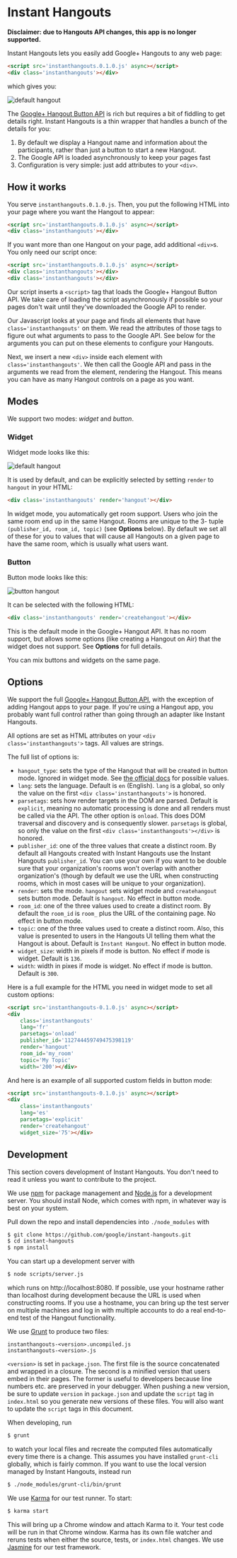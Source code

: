 # Instant Hangouts

**Disclaimer: due to Hangouts API changes, this app is no longer supported.**

Instant Hangouts lets you easily add Google+ Hangouts to any web page:

```html
<script src='instanthangouts.0.1.0.js' async></script>
<div class='instanthangouts'></div>
```

which gives you:

![default hangout](images/default_hangout.png)

The
[Google+ Hangout Button API](https://developers.google.com/+/hangouts/button) is
rich but requires a bit of fiddling to get details right. Instant Hangouts is a
thin wrapper that handles a bunch of the details for you:

1. By default we display a Hangout name and information about the participants,
rather than just a button to start a new Hangout.
1. The Google API is loaded asynchronously to keep your pages fast
1. Configuration is very simple: just add attributes to your `<div>`.

## How it works

You serve `instanthangouts.0.1.0.js`. Then, you put the following HTML into your
page where you want the Hangout to appear:

```html
<script src='instanthangouts.0.1.0.js' async></script>
<div class='instanthangouts'></div>
```

If you want more than one Hangout on your page, add additional `<div>`s. You
only need our script once:

```html
<script src='instanthangouts.0.1.0.js' async></script>
<div class='instanthangouts'></div>
<div class='instanthangouts'></div>
```

Our script inserts a `<script>` tag that loads the Google+ Hangout Button API.
We take care of loading the script asynchronously if possible so your pages
don't wait until they've downloaded the Google API to render.

Our Javascript looks at your page and finds all elements that have
`class='instanthangouts'` on them. We read the attributes of those tags to
figure out what arguments to pass to the Google API. See below for the arguments
you can put on these elements to configure your Hangouts.

Next, we insert a new `<div>` inside each element with
`class='instanthangouts'`. We then call the Google API and pass in the arguments
we read from the element, rendering the Hangout. This means you can have as many
Hangout controls on a page as you want.

## Modes

We support two modes: *widget* and *button*.

### Widget

Widget mode looks like this:

![default hangout](images/default_hangout.png)

It is used by default, and can be explicitly selected by setting `render` to
`hangout` in your HTML:

```html
<div class='instanthangouts' render='hangout'></div>
```

In widget mode, you automatically get room support. Users who join the same room
end up in the same Hangout. Rooms are unique to the 3- tuple `(publisher_id,
room_id, topic)` (see **Options** below). By default we set all of these for you
to values that will cause all Hangouts on a given page to have the same room,
which is usually what users want.

### Button

Button mode looks like this:

![button hangout](images/button_hangout.png)

It can be selected with the following HTML:

```html
<div class='instanthangouts' render='createhangout'></div>
```

This is the default mode in the Google+ Hangout API. It has no room support, but
allows some options (like creating a Hangout on Air) that the widget does not
support. See **Options** for full details.

You can mix buttons and widgets on the same page.

## Options

We support the full
[Google+ Hangout Button API](https://developers.google.com/+/hangouts/button),
with the exception of adding Hangout apps to your page. If you're using a
Hangout app, you probably want full control rather than going through an adapter
like Instant Hangouts.

All options are set as HTML attributes on your `<div class='instanthangouts'>`
tags. All values are strings.

The full list of options is:

* `hangout_type`: sets the type of the Hangout that will be created in button
mode. Ignored in widget mode. See
[the official docs](https://developers.google.com/+/hangouts/button#hangout_button_parameters)
for possible values.
* `lang`: sets the language. Default is `en` (English). `lang` is a global, so
only the value on the first `<div class='instanthangouts'>` is honored.
* `parsetags`: sets how render targets in the DOM are parsed. Default is
`explicit`, meaning no automatic processing is done and all renders must be
called via the API. The other option is `onload`. This does DOM traversal and
discovery and is consequently slower. `parsetags` is global, so only the value
on the first `<div class='instanthangouts'></div>` is honored.
* `publisher_id`: one of the three values that create a distinct room. By
default all Hangouts created with Instant Hangouts use the Instant Hangouts
`publisher_id`. You can use your own if you want to be double sure that your
organization's rooms won't overlap with another organization's (though by
default we use the URL when constructing rooms, which in most cases will be
unique to your organization).
* `render`: sets the mode. `hangout` sets widget mode and `createhangout` sets
button mode. Default is `hangout`. No effect in button mode.
* `room_id`: one of the three values used to create a distinct room. By default
the `room_id` is `room_` plus the URL of the containing page. No effect in
button mode.
* `topic`: one of the three values used to create a distinct room. Also, this
value is presented to users in the Hangouts UI telling them what the Hangout is
about. Default is `Instant Hangout`. No effect in button mode.
* `widget_size`: width in pixels if mode is button. No effect if mode is widget.
Default is `136`.
* `width`: width in pixes if mode is widget. No effect if mode is button.
Default is `300`.

Here is a full example for the HTML you need in widget mode to set all custom
options:

```html
<script src='instanthangouts-0.1.0.js' async></script>
<div
    class='instanthangouts'
    lang='fr'
    parsetags='onload'
    publisher_id='112744459749475398119'
    render='hangout'
    room_id='my_room'
    topic='My Topic'
    width='200'></div>
```

And here is an example of all supported custom fields in button mode:

```html
<script src='instanthangouts-0.1.0.js' async></script>
<div
    class='instanthangouts'
    lang='es'
    parsetags='explicit'
    render='createhangout'
    widget_size='75'></div>
```

## Development

This section covers development of Instant Hangouts. You don't need to read it
unless you want to contribute to the project.

We use [npm](https://npmjs.org/) for package management and
[Node.js](http://nodejs.org/) for a development server. You should install Node,
which comes with npm, in whatever way is best on your system.

Pull down the repo and install dependencies into `./node_modules` with

```sh
$ git clone https://github.com/google/instant-hangouts.git
$ cd instant-hangouts
$ npm install
```

You can start up a development server with

```sh
$ node scripts/server.js
```

which runs on http://localhost:8080. If possible, use your hostname rather than
localhost during development because the URL is used when constructing rooms. If
you use a hostname, you can bring up the test server on multiple machines and
log in with multiple accounts to do a real end-to-end test of the Hangout
functionality.

We use [Grunt](http://gruntjs.com/) to produce two files:

```
instanthangouts-<version>.uncompiled.js
instanthangouts-<version>.js
```

`<version>` is set in `package.json`. The first file is the source concatenated
and wrapped in a closure. The second is a minified version that users embed in
their pages. The former is useful to developers because line numbers etc. are
preserved in your debugger. When pushing a new version, be sure to update
`version` in `package.json` and update the `script` tag in `index.html` so you
generate new versions of these files. You will also want to update the `script`
tags in this document.

When developing, run

```sh
$ grunt
```

to watch your local files and recreate the computed files automatically every
time there is a change. This assumes you have installed `grunt-cli` globally,
which is fairly common. If you want to use the local version managed by Instant
Hangouts, instead run

```sh
$ ./node_modules/grunt-cli/bin/grunt
```

We use [Karma](http://karma-runner.github.io/0.10/index.html) for our test
runner. To start:

```sh
$ karma start
```

This will bring up a Chrome window and attach Karma to it. Your test code will
be run in that Chrome window. Karma has its own file watcher and reruns tests
when either the source, tests, or `index.html` changes. We use
[Jasmine](http://jasmine.github.io/) for our test framework.
